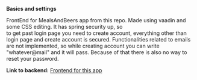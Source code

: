 **Basics and settings**

FrontEnd for MealsAndBeers app from this repo. Made using vaadin and some CSS editing. It has spring security up, so  
to get past login page you need to create account, everything other than login page and create account is secured.
Functionalities related to emails are not implemented, so while creating account you can write "whatever@mail" and it will pass.
Because of that there is also no way to reset your password.

**Link to backend:**
[Frontend for this app](https://github.com/CoKrokToUpadek/BeersAndMealsApp-)